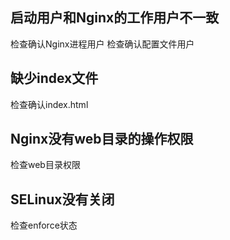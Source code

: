 ## 启动用户和Nginx的工作用户不一致

检查确认Nginx进程用户
检查确认配置文件用户


## 缺少index文件

检查确认index.html


## Nginx没有web目录的操作权限

检查web目录权限


## SELinux没有关闭

检查enforce状态
